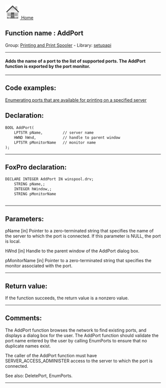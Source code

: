 [<img src="../../images/home.png"> Home ](https://github.com/VFPX/Win32API)  

## Function name : AddPort
Group: [Printing and Print Spooler](../../functions_group.md#Printing_and_Print_Spooler)  -  Library: [setupapi](../../../libraries.md#setupapi)  
***  


#### Adds the name of a port to the list of supported ports. The AddPort function is exported by the port monitor.
***  


## Code examples:
[Enumerating ports that are available for printing on a specified server](../../samples/sample_334.md)  

## Declaration:
```foxpro  
BOOL AddPort(
	LPTSTR pName,         // server name
	HWND hWnd,            // handle to parent window
	LPTSTR pMonitorName   // monitor name
);  
```  
***  


## FoxPro declaration:
```foxpro  
DECLARE INTEGER AddPort IN winspool.drv;
	STRING pName,;
	INTEGER hWindow,;
	STRING pMonitorName
  
```  
***  


## Parameters:
pName 
[in] Pointer to a zero-terminated string that specifies the name of the server to which the port is connected. If this parameter is NULL, the port is local. 

hWnd 
[in] Handle to the parent window of the AddPort dialog box. 

pMonitorName 
[in] Pointer to a zero-terminated string that specifies the monitor associated with the port.   
***  


## Return value:
If the function succeeds, the return value is a nonzero value.  
***  


## Comments:
The AddPort function browses the network to find existing ports, and displays a dialog box for the user. The AddPort function should validate the port name entered by the user by calling EnumPorts to ensure that no duplicate names exist.  
  
The caller of the AddPort function must have SERVER_ACCESS_ADMINISTER access to the server to which the port is connected.  
  
See also: DeletePort, EnumPorts.  
  
***  

